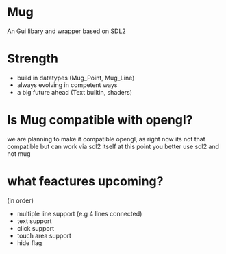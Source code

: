 # Mug
An Gui libary and wrapper based on SDL2
# Strength
- build in datatypes (Mug_Point, Mug_Line)
- always evolving in competent ways
- a big future ahead (Text builtin, shaders)
# Is Mug compatible with opengl?
we are planning to make it compatible opengl, as right now its not that compatible but can work via sdl2 itself
at this point you better use sdl2 and not mug
# what feactures upcoming?
(in order)
- multiple line support (e.g 4 lines connected)
- text support
- click support
- touch area support
- hide flag
